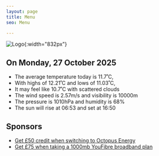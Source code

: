 ```yaml
---
layout: page
title: Menu
seo: Menu

---
```


![Logo](/images/logo.jpg){:width="832px"}

<!-- weather_marker starts -->
## On Monday, 27 October 2025

- The average temperature today is 11.7˚C,
- With highs of 12.21˚C and lows of 11.03˚C,
- It may feel like 10.7˚C with scattered clouds
- The wind speed is 2.57m/s and visibility is 10000m
- The pressure is 1010hPa and humidity is 68%
- The sun will rise at 06:53 and set at 16:50

<!-- weather_marker ends -->

## Sponsors

- [Get £50 credit when switching to Octopus Energy](https://bit.ly/3oD1nnS)
- [Get £75 when taking a 1000mb YouFibre broadband plan](https://aklam.io/91zWhU?)
